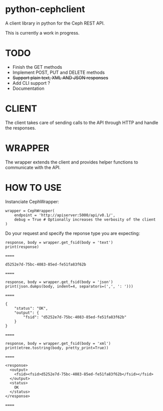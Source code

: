 python-cephclient
=================

A client library in python for the Ceph REST API.

This is currently a work in progress.

TODO
=================

- Finish the GET methods
- Implement POST, PUT and DELETE methods
- ~~Support plain text, XML AND JSON responses~~
- Add CLI support ?
- Documentation

CLIENT
=================

The client takes care of sending calls to the API through HTTP and handle the
responses.

WRAPPER
=================

The wrapper extends the client and provides helper functions to communicate with
the API.

HOW TO USE
=================

Instanciate CephWrapper:

    wrapper = CephWrapper(
        endpoint = 'http://apiserver:5000/api/v0.1/',
        debug = True # Optionally increases the verbosity of the client
    )

Do your request and specify the reponse type you are expecting:

    response, body = wrapper.get_fsid(body = 'text')
    print(response)

    ====

    d5252e7d-75bc-4083-85ed-fe51fa83f62b

    ====

    response, body = wrapper.get_fsid(body = 'json')
    print(json.dumps(body, indent=4, separators=(',', ': ')))

    ====

    {
        "status": "OK",
        "output": {
            "fsid": "d5252e7d-75bc-4083-85ed-fe51fa83f62b"
        }
    }

    ====

    response, body = wrapper.get_fsid(body = 'xml')
    print(etree.tostring(body, pretty_print=True))

    ====

    <response>
      <output>
        <fsid><fsid>d5252e7d-75bc-4083-85ed-fe51fa83f62b</fsid></fsid>
      </output>
      <status>
        OK
      </status>
    </response>

    ====